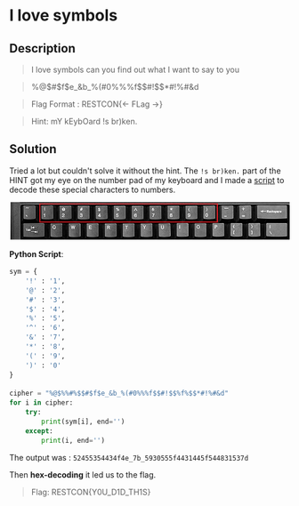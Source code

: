# I love symbols


## Description
> I love symbols can you find out what I want to say to you

> %@$%%#%$$#$f$e_&b_%(#0%%%f$$#!$$%f%$$*#!%#&d

> Flag Format : RESTCON{<- FLag ->}

> Hint: mY kEybOard !s br)ken.

## Solution
Tried a lot but couldn't solve it without the hint. The `!s br)ken.` part of the HINT got my eye on the number pad of my keyboard and I made a [script](dec.py)
to decode these special characters to numbers.

![keyboard num pad](keyboard.png)

**Python Script**:

```python
sym = { 
	'!' : '1',
	'@' : '2', 
	'#' : '3', 
	'$' : '4', 
	'%' : '5', 
	'^' : '6', 
	'&' : '7', 
	'*' : '8', 
	'(' : '9', 
	')' : '0' 
}

cipher = "%@$%%#%$$#$f$e_&b_%(#0%%%f$$#!$$%f%$$*#!%#&d"
for i in cipher:
	try: 
		print(sym[i], end='') 
	except: 
		print(i, end='')
```
The output was : `52455354434f4e_7b_5930555f4431445f544831537d`

Then **hex-decoding** it led us to the flag.

> Flag: RESTCON{Y0U_D1D_TH1S}
